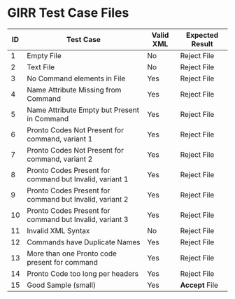 # GIRR Test Case Files

|ID|Test Case                                              |Valid XML|Expected Result|
|--|-------------------------------------------------------|---------|---------------|
| 1|Empty File                                             |No       |Reject File    |
| 2|Text File                                              |No       |Reject File    |
| 3|No Command elements in File                            |Yes      |Reject File    |
| 4|Name Attribute Missing from Command                    |Yes      |Reject File    |
| 5|Name Attribute Empty but Present in Command            |Yes      |Reject File    |
| 6|Pronto Codes Not Present for command, variant 1        |Yes      |Reject File    |
| 7|Pronto Codes Not Present for command, variant 2        |Yes      |Reject File    |
| 8|Pronto Codes Present for command but Invalid, variant 1|Yes      |Reject File    |
| 9|Pronto Codes Present for command but Invalid, variant 2|Yes      |Reject File    |
|10|Pronto Codes Present for command but Invalid, variant 3|Yes      |Reject File    |
|11|Invalid XML Syntax                                     |No       |Reject File    |
|12|Commands have Duplicate Names                          |Yes      |Reject File    |
|13|More than one Pronto code present for command          |Yes      |Reject File    |
|14|Pronto Code too long per headers                       |Yes      |Reject File    |
|15|Good Sample (small)                                    |Yes      |**Accept** File|
